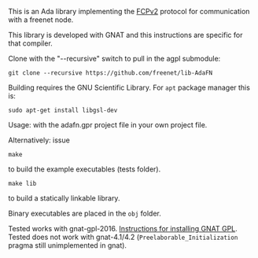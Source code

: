 This is an Ada library implementing the [FCPv2](https://github.com/freenet/wiki/wiki/FCPv2) protocol for communication with a freenet node.

This library is developed with GNAT and this instructions are specific for that compiler.

Clone with the "--recursive" switch to pull in the agpl submodule:

    git clone --recursive https://github.com/freenet/lib-AdaFN

Building requires the GNU Scientific Library. For `apt` package manager this is:

    sudo apt-get install libgsl-dev

Usage: with the adafn.gpr project file in your own project file.

Alternatively: issue

    make 

to build the example executables (tests folder).

    make lib

to build a statically linkable library.

Binary executables are placed in the `obj` folder.

Tested works with gnat-gpl-2016. [Instructions for installing GNAT GPL](https://bluishcoder.co.nz/2017/04/27/installing-gnat-and-spark-gpl-editions.html). Tested does not work with gnat-4.1/4.2 (`Preelaborable_Initialization` pragma still unimplemented in gnat).
